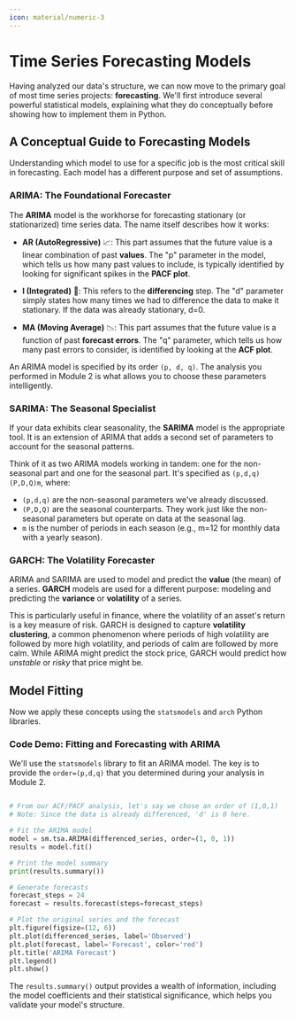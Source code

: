 ```yaml
---
icon: material/numeric-3
---
```


# Time Series Forecasting Models

Having analyzed our data's structure, we can now move to the primary goal of most time series projects: **forecasting**. We'll first introduce several powerful statistical models, explaining what they do conceptually before showing how to implement them in Python.


## A Conceptual Guide to Forecasting Models

Understanding which model to use for a specific job is the most critical skill in forecasting. Each model has a different purpose and set of assumptions.

### ARIMA: The Foundational Forecaster

The **ARIMA** model is the workhorse for forecasting stationary (or stationarized) time series data. The name itself describes how it works:

  * **AR (AutoRegressive)** 📈: This part assumes that the future value is a linear combination of past **values**. The "p" parameter in the model, which tells us how many past values to include, is typically identified by looking for significant spikes in the **PACF plot**.

  * **I (Integrated)** 🔨: This refers to the **differencing** step. The "d" parameter simply states how many times we had to difference the data to make it stationary. If the data was already stationary, d=0.

  * **MA (Moving Average)** 📉: This part assumes that the future value is a function of past **forecast errors**. The "q" parameter, which tells us how many past errors to consider, is identified by looking at the **ACF plot**.

An ARIMA model is specified by its order `(p, d, q)`. The analysis you performed in Module 2 is what allows you to choose these parameters intelligently.


### SARIMA: The Seasonal Specialist

If your data exhibits clear seasonality, the **SARIMA** model is the appropriate tool. It is an extension of ARIMA that adds a second set of parameters to account for the seasonal patterns.

Think of it as two ARIMA models working in tandem: one for the non-seasonal part and one for the seasonal part. It's specified as `(p,d,q)(P,D,Q)m`, where:

  * `(p,d,q)` are the non-seasonal parameters we've already discussed.
  * `(P,D,Q)` are the seasonal counterparts. They work just like the non-seasonal parameters but operate on data at the seasonal lag.
  * `m` is the number of periods in each season (e.g., m=12 for monthly data with a yearly season).


### GARCH: The Volatility Forecaster

ARIMA and SARIMA are used to model and predict the **value** (the mean) of a series. **GARCH** models are used for a different purpose: modeling and predicting the **variance** or **volatility** of a series.

This is particularly useful in finance, where the volatility of an asset's return is a key measure of risk. GARCH is designed to capture **volatility clustering**, a common phenomenon where periods of high volatility are followed by more high volatility, and periods of calm are followed by more calm. While ARIMA might predict the stock price, GARCH would predict how *unstable* or *risky* that price might be.

## Model Fitting

Now we apply these concepts using the `statsmodels` and `arch` Python libraries.

### Code Demo: Fitting and Forecasting with ARIMA

We'll use the `statsmodels` library to fit an ARIMA model. The key is to provide the `order=(p,d,q)` that you determined during your analysis in Module 2.

```python

# From our ACF/PACF analysis, let's say we chose an order of (1,0,1)
# Note: Since the data is already differenced, 'd' is 0 here.

# Fit the ARIMA model
model = sm.tsa.ARIMA(differenced_series, order=(1, 0, 1))
results = model.fit()

# Print the model summary
print(results.summary())

# Generate forecasts
forecast_steps = 24
forecast = results.forecast(steps=forecast_steps)

# Plot the original series and the forecast
plt.figure(figsize=(12, 6))
plt.plot(differenced_series, label='Observed')
plt.plot(forecast, label='Forecast', color='red')
plt.title('ARIMA Forecast')
plt.legend()
plt.show()

```

The `results.summary()` output provides a wealth of information, including the model coefficients and their statistical significance, which helps you validate your model's structure.



